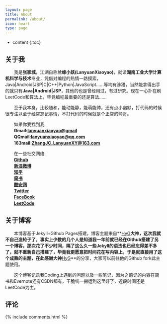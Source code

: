 ```yaml
---
layout: page
title: About
permalink: /about/
icon: heart
type: page
---
```


* content
{:toc}

## 关于我
　　我是**张家城**，江湖自称**兰缘小妖(LanyuanXiaoyao)**，就读**湖南工业大学计算机科学与技术**专业，凭借对编程的热情一路摸索，Java|Android|JSP|C|C++|Python|JavaScript……等均有涉猎，当然能拿得出手的就只有**Java|Android|JSP**，其他的也是曾经用过，有过研究。现在一心扑在刷LeetCode和算法上，毕竟编程最重要的还是算法……

　　至于我本身，比较随和，能动能静，能萌能帅，还有点小幽默，打代码的时候很专注以至于经常忘记事情，不打代码的时候就是个正常的帅哥。

　　如果你要找到我:<br>
　　**Gmail:<lanyuanxiaoyao@gmail>**<br>
　　**QQmail:<lanyuanxiaoyao@qq.com>**<br>
　　**163mail:<ZhangJC_LanyuanXY@163.com>**<br>

　　在一些社交网络:<br>
　　**[Github](https://github.com/lanyuanxiaoyao)**<br>
　　**[新浪微博](http://weibo.com/lanyuanxiaoyao)**<br>
　　**[知乎](https://www.zhihu.com/people/xiao-yao-lan-yuan)**<br>
　　**[简书](http://www.jianshu.com/u/fa2581bc96b2)**<br>
　　**[酷安网](http://www.coolapk.com/u/641442)**<br>
　　**[Twitter](https://twitter.com/lanyuanxiaoyao)**<br>
　　**[FaceBook](https://www.facebook.com/lanyuanxiaoyao)**<br>
　　**[LeetCode](https://leetcode.com/lanyuanxiaoyao/)**

## 关于博客
　　本博客基于Jekyll+Github Pages搭建，博客主题来自**[HyG](https://github.com/Gaohaoyang)**大神，这次我就不自己造轮子了，事实上少数的几个人是知道我一年前就已经在Github搭建了另一个博客，那次花了不少时间，隔了这么久一些Jekyll的语法也已经忘得差不多了，就不重新自己搭建了，毕竟我更愿意把时间花在写内容上，于是就直接用了这个成熟的主题，在此感谢大神**[HyG](https://github.com/Gaohaoyang)**的分享，大家可以前往他的Github fork此主题使用。

　　这个博客记录我Coding上遇到的问题以及一些笔记，因为之前记的内容在简书和Evernote还有CSDN都有，干脆统一搬运到这里好了，近段时间还是LeetCode为主。

## 评论

{% include comments.html %}
